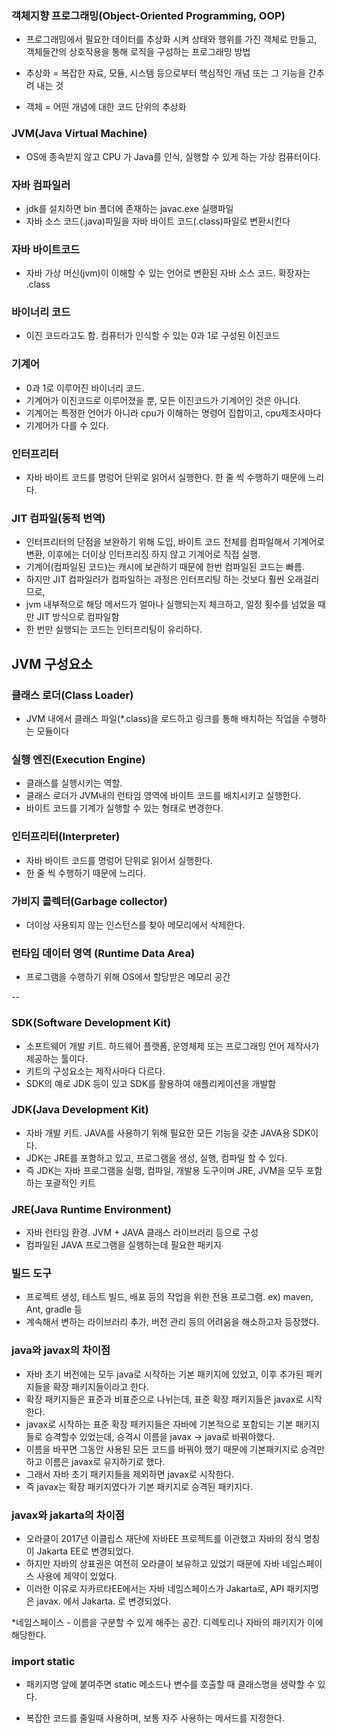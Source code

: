 ### 객체지향 프로그래밍(Object-Oriented Programming, OOP)

* 프로그래밍에서 필요한 데이터를 추상화 시켜 상태와 행위를 가진 객체로 만들고, 객체들간의 상호작용을 통해 로직을 구성하는 프로그래밍 방법

* 추상화 = 복잡한 자료, 모듈, 시스템 등으로부터 핵심적인 개념 또는 그 기능을 간추려 내는 것

* 객체 = 어떤 개념에 대한 코드 단위의 추상화

### JVM(Java Virtual Machine)

* OS에 종속받지 않고 CPU 가 Java를 인식, 실행할 수 있게 하는 가상 컴퓨터이다. 

### 자바 컴파일러 

* jdk를 설치하면 bin 폴더에 존재하는 javac.exe 실행파일
* 자바 소스 코드(.java)파일을 자바 바이트 코드(.class)파일로 변환시킨다

### 자바 바이트코드  

* 자바 가상 머신(jvm)이 이해할 수 있는 언어로 변환된 자바 소스 코드. 확장자는 .class

### 바이너리 코드 

* 이진 코드라고도 함. 컴퓨터가 인식할 수 있는 0과 1로 구성된 이진코드

### 기계어 

* 0과 1로 이루어진 바이너리 코드.
* 기계어가 이진코드로 이루어졌을 뿐, 모든 이진코드가 기계어인 것은 아니다.
* 기계어는 특정한 언어가 아니라 cpu가 이해하는 명령어 집합이고, cpu제조사마다
* 기계어가 다를 수 있다.

### 인터프리터 

* 자바 바이트 코드를 명렁어 단위로 읽어서 실행한다. 한 줄 씩 수행하기 때문에 느리다.

### JIT 컴파일(동적 번역)  

* 인터프리터의 단점을 보완하기 위해 도입, 바이트 코드 전체를 컴파일해서 기계어로 변환, 이후에는 더이상 인터프리징 하지 않고 기계어로 직접 실행.
* 기계어(컴파일된 코드)는 캐시에 보관하기 때문에 한번 컴파일된 코드는 빠름.
* 하지만 JIT 컴파일러가 컴파일하는 과정은 인터프리팅 하는 것보다 훨씬 오래걸리므로,
* jvm 내부적으로 해당 메서드가 얼마나 실행되는지 체크하고, 일정 횟수를 넘었을 때만 JIT 방식으로 컴파일함
* 한 번만 실행되는 코드는 인터프리팅이 유리하다.

## JVM 구성요소

### 클래스 로더(Class Loader)

* JVM 내에서 클래스 파일(*.class)을 로드하고 링크를 통해 배치하는 작업을 수행하는 모듈이다 

### 실행 엔진(Execution Engine)
 
* 클래스를 실행시키는 역할.
* 클래스 로더가 JVM내의 런타임 영역에 바이트 코드를 배치시키고 실행한다.
* 바이트 코드를 기계가 실행할 수 있는 형태로 변경한다. 

### 인터프리터(Interpreter)

* 자바 바이트 코드를 명렁어 단위로 읽어서 실행한다.
* 한 줄 씩 수행하기 때문에 느리다.

### 가비지 콜렉터(Garbage collector) 

* 더이상 사용되지 않는 인스턴스를 찾아 메모리에서 삭제한다.

### 런타임 데이터 영역 (Runtime Data Area)

* 프로그램을 수행하기 위해 OS에서 할당받은 메모리 공간

--

### SDK(Software Development Kit)

* 소프트웨어 개발 키트. 하드웨어 플랫폼, 운영체제 또는 프로그래밍 언어 제작사가 제공하는 툴이다. 
* 키트의 구성요소는 제작사마다 다르다.
* SDK의 예로 JDK 등이 있고 SDK를 활용하여 애플리케이션을 개발함

### JDK(Java Development Kit)

* 자바 개발 키트. JAVA를 사용하기 위해 필요한 모든 기능을 갖춘 JAVA용 SDK이다. 
* JDK는 JRE를 포함하고 있고, 프로그램을 생성, 실행, 컴파일 할 수 있다.
* 즉 JDK는 자바 프로그램을 실행, 컴파일, 개발용 도구이며 JRE, JVM을 모두 포함하는 포괄적인 키트
                                    
### JRE(Java Runtime Environment)

* 자바 런타임 환경. JVM + JAVA 클래스 라이브러리 등으로 구성
* 컴파일된 JAVA 프로그램을 실행하는데 필요한 패키지

### 빌드 도구 

* 프로젝트 생성, 테스트 빌드, 배포 등의 작업을 위한 전용 프로그램. ex) maven, Ant, gradle 등
* 계속해서 변하는 라이브러리 추가, 버전 관리 등의 어려움을 해소하고자 등장했다.  

### java와 javax의 차이점

* 자바 초기 버전에는 모두 java로 시작하는 기본 패키지에 있었고, 이후 추가된 패키지들을 확장 패키지들이라고 한다.
* 확장 패키지들은 표준과 비표준으로 나뉘는데, 표준 확장 패키지들은 javax로 시작한다. 
* javax로 시작하는 표준 확장 패키지들은 자바에 기본적으로 포함되는 기본 패키지들로 승격할수 있었는데, 승격시 이름을 javax -> java로 바꿔야했다.
* 이름을 바꾸면 그동안 사용된 모든 코드를 바꿔야 했기 때문에 기본패키지로 승격만 하고 이름은 javax로 유지하기로 했다.
* 그래서 자바 초기 패키지들을 제외하면 javax로 시작한다.
* 즉 javax는 확장 패키지였다가 기본 패키지로 승격된 패키지다.  

### javax와 jakarta의 차이점

* 오라클이 2017년 이클립스 재단에 자바EE 프로젝트를 이관했고 자바의 정식 명칭이 Jakarta EE로 변경되었다.
* 하지만 자바의 상표권은 여전히 오라클이 보유하고 있었기 때문에 자바 네임스페이스 사용에 제약이 있었다.
* 이러한 이유로 자카르타EE에서는 자바 네임스페이스가 Jakarta로, API 패키지명은 javax. 에서 Jakarta. 로 변경되었다.

*네임스페이스 - 이름을 구분할 수 있게 해주는 공간. 디렉토리나 자바의 패키지가 이에 해당한다.


### import static

* 패키지명 앞에 붙여주면 static 메소드나 변수를 호출할 때 클래스명을 생략할 수 있다.

* 복잡한 코드를 줄일때 사용하며, 보통 자주 사용하는 메서드를 지정한다.
